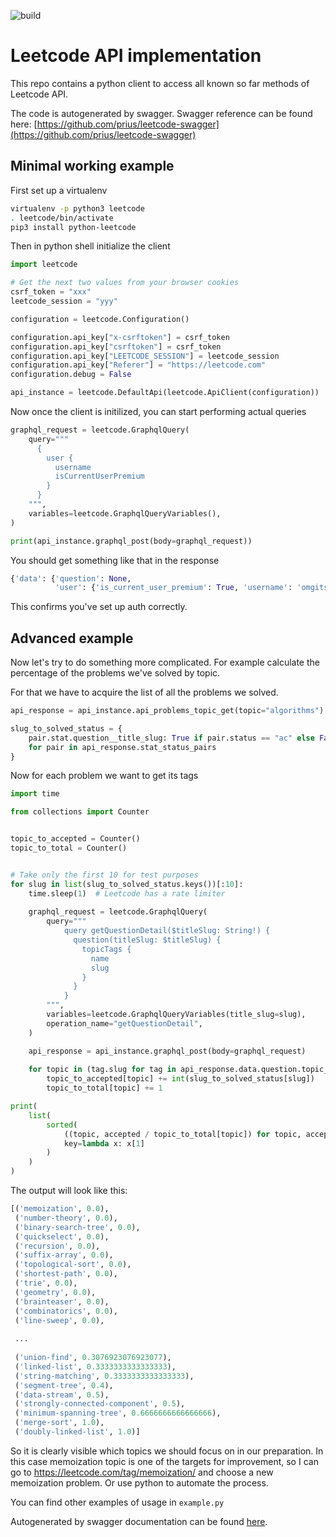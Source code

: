 ![build](https://app.travis-ci.com/prius/python-leetcode.svg?branch=main)

# Leetcode API implementation

This repo contains a python client to access all known so far methods of Leetcode API.

The code is autogenerated by swagger. Swagger reference can be found here: [https://github.com/prius/leetcode-swagger](https://github.com/prius/leetcode-swagger)

## Minimal working example

First set up a virtualenv
```bash
virtualenv -p python3 leetcode
. leetcode/bin/activate
pip3 install python-leetcode
```

Then in python shell initialize the client
```python
import leetcode

# Get the next two values from your browser cookies
csrf_token = "xxx"
leetcode_session = "yyy"

configuration = leetcode.Configuration()

configuration.api_key["x-csrftoken"] = csrf_token
configuration.api_key["csrftoken"] = csrf_token
configuration.api_key["LEETCODE_SESSION"] = leetcode_session
configuration.api_key["Referer"] = "https://leetcode.com"
configuration.debug = False

api_instance = leetcode.DefaultApi(leetcode.ApiClient(configuration))
```

Now once the client is initilized, you can start performing actual queries

```python
graphql_request = leetcode.GraphqlQuery(
    query="""
      {
        user {
          username
          isCurrentUserPremium
        }
      }
    """,
    variables=leetcode.GraphqlQueryVariables(),
)

print(api_instance.graphql_post(body=graphql_request))
```

You should get something like that in the response
```python
{'data': {'question': None,
          'user': {'is_current_user_premium': True, 'username': 'omgitspavel'}}}
```

This confirms you've set up auth correctly.

## Advanced example

Now let's try to do something more complicated. For example calculate the percentage of the problems we've solved by topic.

For that we have to acquire the list of all the problems we solved.

```python
api_response = api_instance.api_problems_topic_get(topic="algorithms")

slug_to_solved_status = {
    pair.stat.question__title_slug: True if pair.status == "ac" else False
    for pair in api_response.stat_status_pairs
}
```

Now for each problem we want to get its tags

```python
import time

from collections import Counter


topic_to_accepted = Counter()
topic_to_total = Counter()


# Take only the first 10 for test purposes
for slug in list(slug_to_solved_status.keys())[:10]:
    time.sleep(1)  # Leetcode has a rate limiter
    
    graphql_request = leetcode.GraphqlQuery(
        query="""
            query getQuestionDetail($titleSlug: String!) {
              question(titleSlug: $titleSlug) {
                topicTags {
                  name
                  slug
                }
              }
            }
        """,
        variables=leetcode.GraphqlQueryVariables(title_slug=slug),
        operation_name="getQuestionDetail",
    )

    api_response = api_instance.graphql_post(body=graphql_request)
    
    for topic in (tag.slug for tag in api_response.data.question.topic_tags):
        topic_to_accepted[topic] += int(slug_to_solved_status[slug])
        topic_to_total[topic] += 1

print(
    list(
        sorted(
            ((topic, accepted / topic_to_total[topic]) for topic, accepted in topic_to_accepted.items()),
            key=lambda x: x[1]
        )
    )
)
```

The output will look like this:

```python
[('memoization', 0.0),
 ('number-theory', 0.0),
 ('binary-search-tree', 0.0),
 ('quickselect', 0.0),
 ('recursion', 0.0),
 ('suffix-array', 0.0),
 ('topological-sort', 0.0),
 ('shortest-path', 0.0),
 ('trie', 0.0),
 ('geometry', 0.0),
 ('brainteaser', 0.0),
 ('combinatorics', 0.0),
 ('line-sweep', 0.0),
 
 ...
 
 ('union-find', 0.3076923076923077),
 ('linked-list', 0.3333333333333333),
 ('string-matching', 0.3333333333333333),
 ('segment-tree', 0.4),
 ('data-stream', 0.5),
 ('strongly-connected-component', 0.5),
 ('minimum-spanning-tree', 0.6666666666666666),
 ('merge-sort', 1.0),
 ('doubly-linked-list', 1.0)]
```

So it is clearly visible which topics we should focus on in our preparation.
In this case memoization topic is one of the targets for improvement, so I can go to https://leetcode.com/tag/memoization/ and choose a new memoization problem. Or use python to automate the process.

You can find other examples of usage in `example.py`

Autogenerated by swagger documentation can be found [here](/README.generated.md).
